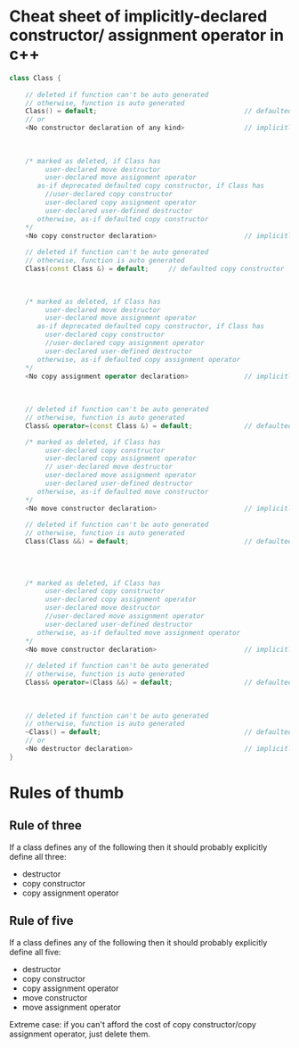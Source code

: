 # Cheat sheet of implicitly-declared constructor/ assignment operator in c++



```c++
class Class {
    
    // deleted if function can't be auto generated
    // otherwise, function is auto generated
    Class() = default;                                     // defaulted default constructor
    // or
    <No constructor declaration of any kind>               // implicitly-declared default constructor
    
    
        
    /* marked as deleted, if Class has
         user-declared move destructor
         user-declared move assignment operator
       as-if deprecated defaulted copy constructor, if Class has
         //user-declared copy constructor
         user-declared copy assignment operator
         user-declared user-defined destructor
       otherwise, as-if defaulted copy constructor
    */
    <No copy constructor declaration>                      // implicitly-declared copy constructor
    
    // deleted if function can't be auto generated
    // otherwise, function is auto generated
    Class(const Class &) = default;     // defaulted copy constructor

    
    
    /* marked as deleted, if Class has
         user-declared move destructor
         user-declared move assignment operator
       as-if deprecated defaulted copy constructor, if Class has
         user-declared copy constructor
         //user-declared copy assignment operator
         user-declared user-defined destructor
       otherwise, as-if defaulted copy assignment operator
    */
    <No copy assignment operator declaration>              // implicitly-declared copy assignment operator
        
        
        
    // deleted if function can't be auto generated
    // otherwise, function is auto generated
    Class& operator=(const Class &) = default;             // defaulted copy assignment operator

    /* marked as deleted, if Class has
         user-declared copy constructor
         user-declared copy assignment operator
         // user-declared move destructor
         user-declared move assignment operator
         user-declared user-defined destructor
       otherwise, as-if defaulted move constructor
    */
    <No move constructor declaration>                      // implicitly-declared move constructor
    
    // deleted if function can't be auto generated
    // otherwise, function is auto generated
    Class(Class &&) = default;                             // defaulted move constructor
    
    
    
    
    /* marked as deleted, if Class has
         user-declared copy constructor
         user-declared copy assignment operator
         user-declared move destructor
         //user-declared move assignment operator
         user-declared user-defined destructor
       otherwise, as-if defaulted move assignment operator
    */
    <No move constructor declaration>                      // implicitly-declared move constructor
        
    // deleted if function can't be auto generated
    // otherwise, function is auto generated
    Class& operator=(Class &&) = default;                  // defaulted copy assignment operator
    
    
    
    // deleted if function can't be auto generated
    // otherwise, function is auto generated
    ~Class() = default;                                    // defaulted default constructor
    // or
    <No destructor declaration>                            // implicitly-declared default constructor
}
```



# Rules of thumb

## Rule of three

If a  class defines any of the following then it should probably explicitly define all three:

* destructor
* copy constructor
* copy assignment operator

## Rule of five

If a  class defines any of the following then it should probably explicitly define all five:

* destructor
* copy constructor
* copy assignment operator
* move constructor
* move assignment operator

Extreme case: if you can't afford the cost of copy constructor/copy assignment operator, just delete them. 

